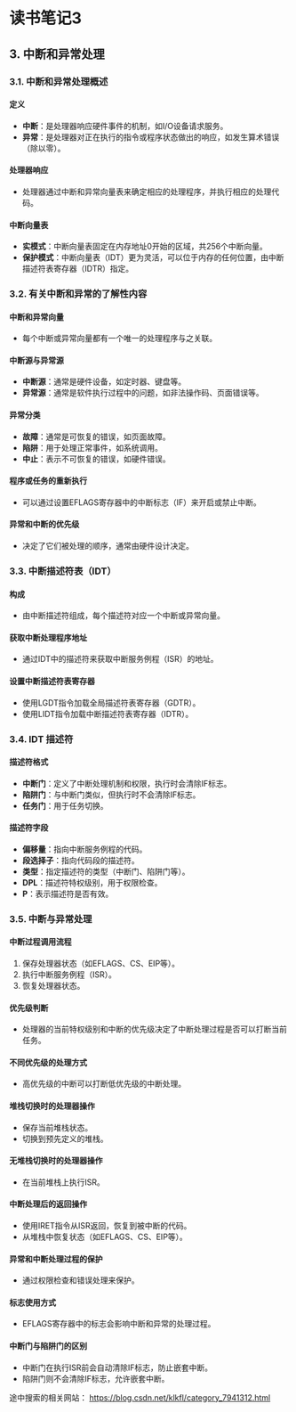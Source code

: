 # 读书笔记3

## 3. 中断和异常处理

### 3.1. 中断和异常处理概述

#### 定义
- **中断**：是处理器响应硬件事件的机制，如I/O设备请求服务。
- **异常**：是处理器对正在执行的指令或程序状态做出的响应，如发生算术错误（除以零）。
#### 处理器响应
- 处理器通过中断和异常向量表来确定相应的处理程序，并执行相应的处理代码。
#### 中断向量表
- **实模式**：中断向量表固定在内存地址0开始的区域，共256个中断向量。
- **保护模式**：中断向量表（IDT）更为灵活，可以位于内存的任何位置，由中断描述符表寄存器（IDTR）指定。

### 3.2. 有关中断和异常的了解性内容

#### 中断和异常向量
- 每个中断或异常向量都有一个唯一的处理程序与之关联。
#### 中断源与异常源
- **中断源**：通常是硬件设备，如定时器、键盘等。
- **异常源**：通常是软件执行过程中的问题，如非法操作码、页面错误等。
#### 异常分类
- **故障**：通常是可恢复的错误，如页面故障。
- **陷阱**：用于处理正常事件，如系统调用。
- **中止**：表示不可恢复的错误，如硬件错误。
#### 程序或任务的重新执行
- 可以通过设置EFLAGS寄存器中的中断标志（IF）来开启或禁止中断。
#### 异常和中断的优先级
- 决定了它们被处理的顺序，通常由硬件设计决定。

### 3.3. 中断描述符表（IDT）

#### 构成
- 由中断描述符组成，每个描述符对应一个中断或异常向量。
#### 获取中断处理程序地址
- 通过IDT中的描述符来获取中断服务例程（ISR）的地址。
#### 设置中断描述符表寄存器
- 使用LGDT指令加载全局描述符表寄存器（GDTR）。
- 使用LIDT指令加载中断描述符表寄存器（IDTR）。

### 3.4. IDT 描述符

#### 描述符格式
- **中断门**：定义了中断处理机制和权限，执行时会清除IF标志。
- **陷阱门**：与中断门类似，但执行时不会清除IF标志。
- **任务门**：用于任务切换。
#### 描述符字段
- **偏移量**：指向中断服务例程的代码。
- **段选择子**：指向代码段的描述符。
- **类型**：指定描述符的类型（中断门、陷阱门等）。
- **DPL**：描述符特权级别，用于权限检查。
- **P**：表示描述符是否有效。

### 3.5. 中断与异常处理

#### 中断过程调用流程
1. 保存处理器状态（如EFLAGS、CS、EIP等）。
2. 执行中断服务例程（ISR）。
3. 恢复处理器状态。
#### 优先级判断
- 处理器的当前特权级别和中断的优先级决定了中断处理过程是否可以打断当前任务。
#### 不同优先级的处理方式
- 高优先级的中断可以打断低优先级的中断处理。
#### 堆栈切换时的处理器操作
- 保存当前堆栈状态。
- 切换到预先定义的堆栈。
#### 无堆栈切换时的处理器操作
- 在当前堆栈上执行ISR。
#### 中断处理后的返回操作
- 使用IRET指令从ISR返回，恢复到被中断的代码。
- 从堆栈中恢复状态（如EFLAGS、CS、EIP等）。
#### 异常和中断处理过程的保护
- 通过权限检查和错误处理来保护。
#### 标志使用方式
- EFLAGS寄存器中的标志会影响中断和异常的处理过程。
#### 中断门与陷阱门的区别
- 中断门在执行ISR前会自动清除IF标志，防止嵌套中断。
- 陷阱门则不会清除IF标志，允许嵌套中断。

途中搜索的相关网站：
https://blog.csdn.net/klkfl/category_7941312.html